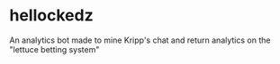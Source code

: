 # hellockedz
An analytics bot made to mine Kripp's chat and return analytics on the "lettuce betting system"

